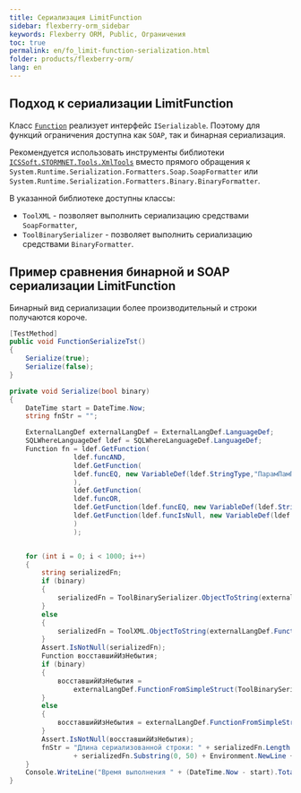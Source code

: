```yaml
---
title: Сериализация LimitFunction
sidebar: flexberry-orm_sidebar
keywords: Flexberry ORM, Public, Ограничения
toc: true
permalink: en/fo_limit-function-serialization.html
folder: products/flexberry-orm/
lang: en
---
```


## Подход к сериализации LimitFunction

Класс [`Function`](fo_limit-function.html) реализует интерфейс `ISerializable`. Поэтому для функций ограничения доступна как `SOAP`, так и бинарная сериализация. 

Рекомендуется использовать инструменты библиотеки [`ICSSoft.STORMNET.Tools.XmlTools`](fo_ics-soft-stormnet-tools.html) вместо прямого обращения к `System.Runtime.Serialization.Formatters.Soap.SoapFormatter` или `System.Runtime.Serialization.Formatters.Binary.BinaryFormatter`.
 

В указанной библиотеке доступны классы:

* `ToolXML` - позволяет выполнить сериализацию средствами `SoapFormatter`,
* `ToolBinarySerializer` - позволяет выполнить сериализацию средствами `BinaryFormatter`.

## Пример сравнения бинарной и SOAP сериализации LimitFunction

Бинарный вид сериализации более производительный и строки получаются короче.

```csharp
[TestMethod]        
public void FunctionSerializeTst()        
{
    Serialize(true);            
    Serialize(false);        
}

private void Serialize(bool binary)
{
    DateTime start = DateTime.Now;
    string fnStr = "";

    ExternalLangDef externalLangDef = ExternalLangDef.LanguageDef;
    SQLWhereLanguageDef ldef = SQLWhereLanguageDef.LanguageDef;
    Function fn = ldef.GetFunction(
                ldef.funcAND,
                ldef.GetFunction(
                ldef.funcEQ, new VariableDef(ldef.StringType,"ПарамПамПам"), "кто ходит в гости по утрам"
                ),
                ldef.GetFunction(
                ldef.funcOR,
                ldef.GetFunction(ldef.funcEQ, new VariableDef(ldef.StringType, "ТотПоступаетМудро"), Environment.UserName),
                ldef.GetFunction(ldef.funcIsNull, new VariableDef(ldef.StringType, "НаТоОноИУтро"))
                )
                );


    for (int i = 0; i < 1000; i++)
    {
        string serializedFn;
        if (binary)
        {
            serializedFn = ToolBinarySerializer.ObjectToString(externalLangDef.FunctionToSimpleStruct(fn));
        }
        else
        {
            serializedFn = ToolXML.ObjectToString(externalLangDef.FunctionToSimpleStruct(fn));
        }
        Assert.IsNotNull(serializedFn);
        Function восставшийИзНебытия;
        if (binary)
        {
            восставшийИзНебытия =
                externalLangDef.FunctionFromSimpleStruct(ToolBinarySerializer.ObjectFromString(serializedFn));
        }
        else
        {
            восставшийИзНебытия = externalLangDef.FunctionFromSimpleStruct(ToolXML.ObjectFromString(serializedFn));
        }
        Assert.IsNotNull(восставшийИзНебытия);
        fnStr = "Длина сериализованной строки: " + serializedFn.Length + Environment.NewLine
                + serializedFn.Substring(0, 50) + Environment.NewLine + " lf: " + восставшийИзНебытия;
    }            
    Console.WriteLine("Время выполнения " + (DateTime.Now - start).TotalMilliseconds);
}
```
